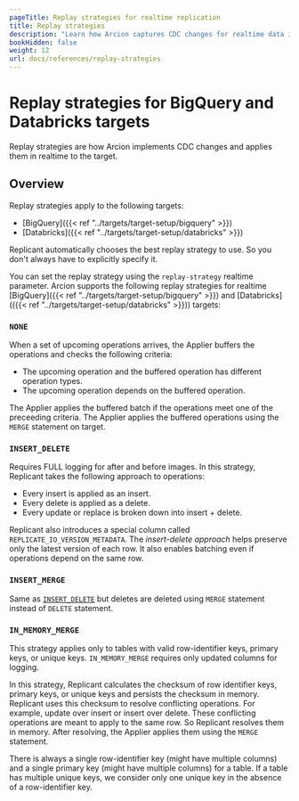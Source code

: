 ```yaml
---
pageTitle: Replay strategies for realtime replication
title: Replay strategies
description: "Learn how Arcion captures CDC changes for realtime data ingestion into BigQuery and Databricks."
bookHidden: false
weight: 12
url: docs/references/replay-strategies
---
```


# Replay strategies for BigQuery and Databricks targets

Replay strategies are how Arcion implements CDC changes and applies them in realtime to the target.

## Overview
Replay strategies apply to the following targets:

- [BigQuery]({{< ref "../targets/target-setup/bigquery" >}}) 
- [Databricks]({{< ref "../targets/target-setup/databricks" >}})

Replicant automatically chooses the best replay strategy to use. So you don't always have to explicitly specify it.

You can set the replay strategy using the `replay-strategy` realtime parameter. Arcion supports the following replay strategies for realtime [BigQuery]({{< ref "../targets/target-setup/bigquery" >}}) and [Databricks](({{< ref "../targets/target-setup/databricks" >}})) targets:

### `NONE`
When a set of upcoming operations arrives, the Applier buffers the operations and checks the following criteria: 

- The upcoming operation and the buffered operation has different operation types.
- The upcoming operation depends on the buffered operation.

The Applier applies the buffered batch if the operations meet one of the preceeding criteria. The Applier applies the buffered operations using the `MERGE` statement on target.
 
### `INSERT_DELETE`
Requires FULL logging for after and before images. In this strategy, Replicant takes the following approach to operations:

- Every insert is applied as an insert. 
- Every delete is applied as a delete. 
- Every update or replace is broken down into insert + delete. 

Replicant also introduces a special column called `REPLICATE_IO_VERSION_METADATA`. The _insert-delete approach_ helps preserve only the latest version of each row. It also enables batching even if operations depend on the same row.

### `INSERT_MERGE`
Same as [`INSERT_DELETE`](#insert_delete) but deletes are deleted using `MERGE` statement instead of `DELETE` statement.

### `IN_MEMORY_MERGE`
This strategy applies only to tables with valid row-identifier keys, primary keys, or unique keys. `IN_MEMORY_MERGE` requires only updated columns for logging. 

In this strategy, Replicant calculates the checksum of row identifier keys, primary keys, or unique keys and persists the checksum in memory. Replicant uses this checksum to resolve conflicting operations. For example, update over insert or insert over delete. These conflicting operations are meant to apply to the same row. So Replicant resolves them in memory. After resolving, the Applier applies them using the `MERGE` statement.

There is always a single row-identifier key (might have multiple columns) and a single primary key (might have multiple columns) for a table. If a table has multiple unique keys, we consider only one unique key in the absence of a row-identifier key.